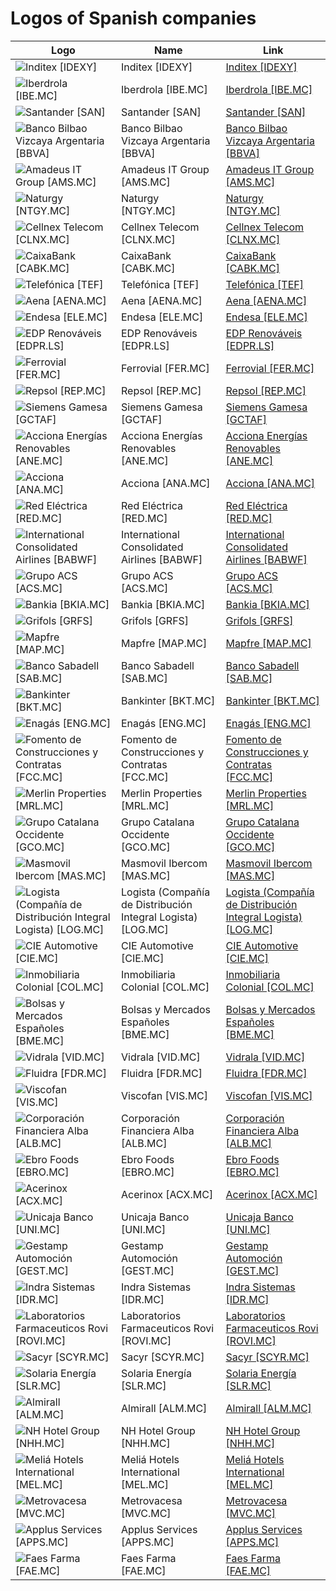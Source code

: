 # Logos of Spanish companies

| Logo | Name  | Link |
| ---- | ----  | ---- |
| ![Inditex [IDEXY]](/img/128/IDEXY-855e8eef.png) | Inditex [IDEXY] | [Inditex [IDEXY]](inditex/logo/ ) |
| ![Iberdrola [IBE.MC]](/img/128/IBE.MC-239e8261.png) | Iberdrola [IBE.MC] | [Iberdrola [IBE.MC]](iberdrola/logo/ ) |
| ![Santander [SAN]](/img/128/SAN-906b1091.png) | Santander [SAN] | [Santander [SAN]](santander/logo/ ) |
| ![Banco Bilbao Vizcaya Argentaria [BBVA]](/img/128/BBVA-a3b46423.png) | Banco Bilbao Vizcaya Argentaria [BBVA] | [Banco Bilbao Vizcaya Argentaria [BBVA]](bbva/logo/ ) |
| ![Amadeus IT Group [AMS.MC]](/img/128/AMS.MC-40ead62f.png) | Amadeus IT Group [AMS.MC] | [Amadeus IT Group [AMS.MC]](amadeus-it-group/logo/ ) |
| ![Naturgy [NTGY.MC]](/img/128/NTGY.MC-f801e4e7.png) | Naturgy [NTGY.MC] | [Naturgy [NTGY.MC]](naturgy/logo/ ) |
| ![Cellnex Telecom [CLNX.MC]](/img/128/CLNX.MC-2b37bdb3.png) | Cellnex Telecom [CLNX.MC] | [Cellnex Telecom [CLNX.MC]](cellnex-telecom/logo/ ) |
| ![CaixaBank [CABK.MC]](/img/128/CABK.MC-6895551e.png) | CaixaBank [CABK.MC] | [CaixaBank [CABK.MC]](caixabank/logo/ ) |
| ![Telefónica [TEF]](/img/128/TEF-b9adf03a.png) | Telefónica [TEF] | [Telefónica [TEF]](telefonica/logo/ ) |
| ![Aena [AENA.MC]](/img/128/AENA.MC-890ae101.png) | Aena [AENA.MC] | [Aena [AENA.MC]](aena/logo/ ) |
| ![Endesa [ELE.MC]](/img/128/ELE.MC-17a24a59.png) | Endesa [ELE.MC] | [Endesa [ELE.MC]](endesa/logo/ ) |
| ![EDP Renováveis [EDPR.LS]](/img/128/EDPR.LS-666a6f73.png) | EDP Renováveis [EDPR.LS] | [EDP Renováveis [EDPR.LS]](edp-renovaveis/logo/ ) |
| ![Ferrovial [FER.MC]](/img/128/FER.MC-66fdeace.png) | Ferrovial [FER.MC] | [Ferrovial [FER.MC]](ferrovial/logo/ ) |
| ![Repsol [REP.MC]](/img/128/REP.MC-91851313.png) | Repsol [REP.MC] | [Repsol [REP.MC]](repsol/logo/ ) |
| ![Siemens Gamesa [GCTAF]](/img/128/GCTAF-464e9e1f.png) | Siemens Gamesa [GCTAF] | [Siemens Gamesa [GCTAF]](siemens-gamesa/logo/ ) |
| ![Acciona Energías Renovables [ANE.MC]](/img/128/ANE.MC-5fb8469e.png) | Acciona Energías Renovables [ANE.MC] | [Acciona Energías Renovables [ANE.MC]](acciona-energias-renovables/logo/ ) |
| ![Acciona [ANA.MC]](/img/128/ANA.MC-2854589f.png) | Acciona [ANA.MC] | [Acciona [ANA.MC]](acciona/logo/ ) |
| ![Red Eléctrica [RED.MC]](/img/128/RED.MC-b896b544.png) | Red Eléctrica [RED.MC] | [Red Eléctrica [RED.MC]](red-electrica/logo/ ) |
| ![International Consolidated Airlines [BABWF]](/img/128/BABWF-2020afa8.png) | International Consolidated Airlines [BABWF] | [International Consolidated Airlines [BABWF]](international-consolidated-airlines/logo/ ) |
| ![Grupo ACS [ACS.MC]](/img/128/ACS.MC-4c860031.png) | Grupo ACS [ACS.MC] | [Grupo ACS [ACS.MC]](grupo-acs/logo/ ) |
| ![Bankia [BKIA.MC]](/img/128/BKIA.MC-c063f78f.png) | Bankia [BKIA.MC] | [Bankia [BKIA.MC]](bankia/logo/ ) |
| ![Grifols [GRFS]](/img/128/GRFS-9e890c62.png) | Grifols [GRFS] | [Grifols [GRFS]](grifols/logo/ ) |
| ![Mapfre [MAP.MC]](/img/128/MAP.MC-a98c8e94.png) | Mapfre [MAP.MC] | [Mapfre [MAP.MC]](mapfre/logo/ ) |
| ![Banco Sabadell [SAB.MC]](/img/128/SAB.MC-0b3d2294.png) | Banco Sabadell [SAB.MC] | [Banco Sabadell [SAB.MC]](banco-sabadell/logo/ ) |
| ![Bankinter [BKT.MC]](/img/128/BKT.MC-801201cd.png) | Bankinter [BKT.MC] | [Bankinter [BKT.MC]](bankinter/logo/ ) |
| ![Enagás [ENG.MC]](/img/128/ENG.MC-82fb6e5f.png) | Enagás [ENG.MC] | [Enagás [ENG.MC]](enagas/logo/ ) |
| ![Fomento de Construcciones y Contratas [FCC.MC]](/img/128/FCC.MC-e2737072.png) | Fomento de Construcciones y Contratas [FCC.MC] | [Fomento de Construcciones y Contratas [FCC.MC]](fomento-de-construcciones-y-contratas/logo/ ) |
| ![Merlin Properties [MRL.MC]](/img/128/MRL.MC-327d6d9e.png) | Merlin Properties [MRL.MC] | [Merlin Properties [MRL.MC]](merlin-properties/logo/ ) |
| ![Grupo Catalana Occidente [GCO.MC]](/img/128/GCO.MC-c2166785.png) | Grupo Catalana Occidente [GCO.MC] | [Grupo Catalana Occidente [GCO.MC]](grupo-catalana-occidente/logo/ ) |
| ![Masmovil Ibercom [MAS.MC]](/img/128/MAS.MC-73eead38.png) | Masmovil Ibercom [MAS.MC] | [Masmovil Ibercom [MAS.MC]](masmovil-ibercom/logo/ ) |
| ![Logista (Compañía de Distribución Integral Logista) [LOG.MC]](/img/128/LOG.MC-4a972e2c.png) | Logista (Compañía de Distribución Integral Logista) [LOG.MC] | [Logista (Compañía de Distribución Integral Logista) [LOG.MC]](logista/logo/ ) |
| ![CIE Automotive [CIE.MC]](/img/128/CIE.MC-789a8ca2.png) | CIE Automotive [CIE.MC] | [CIE Automotive [CIE.MC]](cie-automotive/logo/ ) |
| ![Inmobiliaria Colonial [COL.MC]](/img/128/COL.MC-dac06c2c.png) | Inmobiliaria Colonial [COL.MC] | [Inmobiliaria Colonial [COL.MC]](inmobiliaria-colonial/logo/ ) |
| ![Bolsas y Mercados Españoles [BME.MC]](/img/128/BME.MC-8c5e876d.png) | Bolsas y Mercados Españoles [BME.MC] | [Bolsas y Mercados Españoles [BME.MC]](bolsas-y-mercados-espanoles/logo/ ) |
| ![Vidrala [VID.MC]](/img/128/VID.MC-04e99ae8.png) | Vidrala [VID.MC] | [Vidrala [VID.MC]](vidrala/logo/ ) |
| ![Fluidra [FDR.MC]](/img/128/FDR.MC-bca76e7e.png) | Fluidra [FDR.MC] | [Fluidra [FDR.MC]](fluidra/logo/ ) |
| ![Viscofan [VIS.MC]](/img/128/VIS.MC-b2d505cd.png) | Viscofan [VIS.MC] | [Viscofan [VIS.MC]](viscofan/logo/ ) |
| ![Corporación Financiera Alba [ALB.MC]](/img/128/ALB.MC-875f36e4.png) | Corporación Financiera Alba [ALB.MC] | [Corporación Financiera Alba [ALB.MC]](corporacion-financiera-alba/logo/ ) |
| ![Ebro Foods [EBRO.MC]](/img/128/EBRO.MC-a303d5f4.png) | Ebro Foods [EBRO.MC] | [Ebro Foods [EBRO.MC]](ebro-foods/logo/ ) |
| ![Acerinox [ACX.MC]](/img/128/ACX.MC-e776a0c1.png) | Acerinox [ACX.MC] | [Acerinox [ACX.MC]](acerinox/logo/ ) |
| ![Unicaja Banco [UNI.MC]](/img/128/UNI.MC-1204f895.png) | Unicaja Banco [UNI.MC] | [Unicaja Banco [UNI.MC]](unicaja-banco/logo/ ) |
| ![Gestamp Automoción [GEST.MC]](/img/128/GEST.MC-d199d034.png) | Gestamp Automoción [GEST.MC] | [Gestamp Automoción [GEST.MC]](gestamp-automocion/logo/ ) |
| ![Indra Sistemas [IDR.MC]](/img/128/IDR.MC-1b838bdd.png) | Indra Sistemas [IDR.MC] | [Indra Sistemas [IDR.MC]](indra-sistemas/logo/ ) |
| ![Laboratorios Farmaceuticos Rovi [ROVI.MC]](/img/128/ROVI.MC-8bb6b7d6.png) | Laboratorios Farmaceuticos Rovi [ROVI.MC] | [Laboratorios Farmaceuticos Rovi [ROVI.MC]](laboratorios-farmaceuticos-rovi/logo/ ) |
| ![Sacyr [SCYR.MC]](/img/128/SCYR.MC-65315d25.png) | Sacyr [SCYR.MC] | [Sacyr [SCYR.MC]](sacyr/logo/ ) |
| ![Solaria Energía [SLR.MC]](/img/128/SLR.MC-4d7c66a0.png) | Solaria Energía [SLR.MC] | [Solaria Energía [SLR.MC]](solaria-energia/logo/ ) |
| ![Almirall [ALM.MC]](/img/128/ALM.MC-9e6f69f0.png) | Almirall [ALM.MC] | [Almirall [ALM.MC]](almirall/logo/ ) |
| ![NH Hotel Group [NHH.MC]](/img/128/NHH.MC-defaf6ff.png) | NH Hotel Group [NHH.MC] | [NH Hotel Group [NHH.MC]](nh-hotel-group/logo/ ) |
| ![Meliá Hotels International [MEL.MC]](/img/128/MEL.MC-c489c59e.png) | Meliá Hotels International [MEL.MC] | [Meliá Hotels International [MEL.MC]](melia-hotels-international/logo/ ) |
| ![Metrovacesa [MVC.MC]](/img/128/MVC.MC-d112ea85.png) | Metrovacesa [MVC.MC] | [Metrovacesa [MVC.MC]](metrovacesa/logo/ ) |
| ![Applus Services [APPS.MC]](/img/128/APPS.MC-a379ba07.png) | Applus Services [APPS.MC] | [Applus Services [APPS.MC]](applus-services/logo/ ) |
| ![Faes Farma [FAE.MC]](/img/128/FAE.MC-2a056d68.png) | Faes Farma [FAE.MC] | [Faes Farma [FAE.MC]](faes-farma/logo/ ) |
